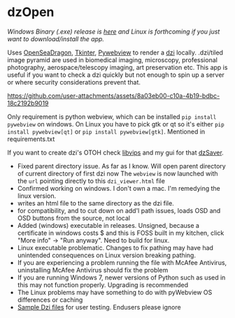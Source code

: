 # dzOpen

*Windows Binary (.exe) release is [here](https://github.com/cioran0/dzOpen/releases/download/v1.0.0-windows/dzOpen1.0.exe) and Linux is forthcoming if you just want to download/install the app.* 

Uses [OpenSeaDragon](https://openseadragon.github.io/), [Tkinter](https://wiki.python.org/moin/TkInter), [Pywebview](https://pywebview.flowrl.com/) to render a [dzi](https://learn.microsoft.com/en-us/previous-versions/windows/silverlight/dotnet-windows-silverlight/cc645050(v=vs.95)?redirectedfrom=MSDN) locally. .dzi/tiled image pyramid are used in biomedical imaging, microscopy, professional photography, aerospace/telescopy imaging, art preservation etc. This app is useful if you want to check a dzi quickly but not enough to spin up a server or where security considerations prevent that. 

https://github.com/user-attachments/assets/8a03eb00-c10a-4b19-bdbc-18c2192b9019

Only requirement is python webview, which can be installed ```pip install pywebview``` on windows. On Linux you have to pick gtk or qt so it's either ```pip install pywebview[qt]``` or ```pip install pywebview[gtk]```. Mentioned in requirements.txt

If you want to create dzi's OTOH check [libvips](https://www.libvips.org/) and my gui for that [dzSaver](https://github.com/cioran0/dzSaver).

- Fixed parent directory issue. As far as I know. Will open parent directory of current directory of first dzi now The `webview` is now launched with the `url` pointing directly to this `dzi_viewer.html` file
- Confirmed working on windows. I don't own a mac. I'm remedying the linux version. 
- writes an html file to the same directory as the dzi file.
- for compatibility, and to cut down on add'l path issues, loads OSD and OSD buttons from the source, not local
- Added (windows) executable in releases. Unsigned, because a certificate in windows costs $ and this is FOSS built in my kitchen, click "More info" -> "Run anyway". Need to build for linux.
- Linux executable problematic. Changes to fix pathing may have had unintended consequences on Linux version breaking pathing.
- If you are experiencing a problem running the file with McAfee Antivirus, uninstalling McAfee Antivirus should fix the problem
- If you are running Windows 7, newer versions of Python such as used in this may not function properly. Upgrading is recommended
- The Linux problems may have something to do with pyWebview OS differences or caching
- [Sample Dzi files](https://github.com/cioran0/sampleDzi)  for user testing. Endusers please ignore
